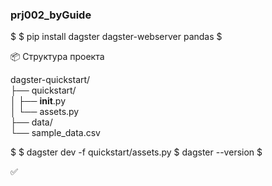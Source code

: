 ### prj002_byGuide
$
$ pip install dagster dagster-webserver pandas
$  

📦 Структура проекта

dagster-quickstart/  
├── quickstart/  
│   ├── __init__.py  
│   └── assets.py  
├── data/  
    └── sample_data.csv

$
$ dagster dev -f quickstart/assets.py
$ dagster --version
$

✅